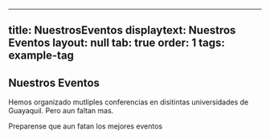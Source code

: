  ---
title: NuestrosEventos
displaytext: Nuestros Eventos
layout:  null
tab: true
order: 1
tags: example-tag
---

## Nuestros Eventos

Hemos organizado mutliples conferencias en disitintas universidades de Guayaquil. Pero aun faltan mas.

Preparense que aun fatan los mejores eventos

<!--
## Mantente al tanto de nuestras publicaciones de futuros eventos en Twitter 

<a href="https://twitter.com/Owasp_guayaquil?ref_src=twsrc%5Etfw" class="twitter-follow-button" data-show-count="false">Follow @Owasp_guayaquil</a><script async src="https://platform.twitter.com/widgets.js" charset="utf-8"></script>

<a class="twitter-timeline" href="https://twitter.com/Owasp_Guayaquil?ref_src=twsrc%5Etfw">Tweets by Owasp_Guayaquil</a> <script async src="https://platform.twitter.com/widgets.js" charset="utf-8"></script>
-->